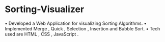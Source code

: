 # Sorting-Visualizer
• Developed a Web Application for visualizing Sorting Algorithms.
• Implemented Merge , Quick , Selection , Insertion and Bubble Sort.
• Tech used are HTML , CSS , JavaScript .
